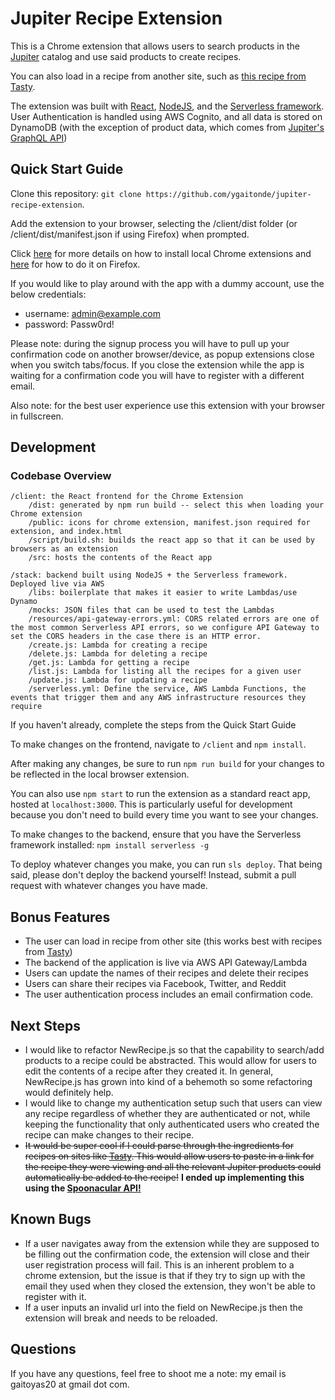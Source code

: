 # Jupiter Recipe Extension

This is a Chrome extension that allows users to search products in the [Jupiter](jupiter.co) catalog and use said products to create recipes.

You can also load in a recipe from another site, such as [this recipe from Tasty](https://tasty.co/recipe/garlic-parmesan-chicken-poppers).

The extension was built with [React](https://reactjs.org/), [NodeJS](https://nodejs.org/en/), and the [Serverless framework](https://www.serverless.com/). User Authentication is handled using AWS Cognito, and all data is stored on DynamoDB (with the exception of product data, which comes from [Jupiter's GraphQL API](graphql.jupiter.co))

## Quick Start Guide

Clone this repository: `git clone https://github.com/ygaitonde/jupiter-recipe-extension`.

Add the extension to your browser, selecting the /client/dist folder (or /client/dist/manifest.json if using Firefox) when prompted.

Click [here](https://webkul.com/blog/how-to-install-the-unpacked-extension-in-chrome/) for more details on how to install local Chrome extensions and [here](https://extensionworkshop.com/documentation/develop/temporary-installation-in-firefox/) for how to do it on Firefox.

If you would like to play around with the app with a dummy account, use the below credentials:

- username: admin@example.com
- password: Passw0rd!

Please note: during the signup process you will have to pull up your confirmation code on another browser/device, as popup extensions close when you switch tabs/focus. If you close the extension while the app is waiting for a confirmation code you will have to register with a different email.

Also note: for the best user experience use this extension with your browser in fullscreen.

## Development

### Codebase Overview

```text
/client: the React frontend for the Chrome Extension
	/dist: generated by npm run build -- select this when loading your Chrome extension
	/public: icons for chrome extension, manifest.json required for extension, and index.html
	/script/build.sh: builds the react app so that it can be used by browsers as an extension
	/src: hosts the contents of the React app
    
/stack: backend built using NodeJS + the Serverless framework. Deployed live via AWS
	/libs: boilerplate that makes it easier to write Lambdas/use Dynamo
	/mocks: JSON files that can be used to test the Lambdas
	/resources/api-gateway-errors.yml: CORS related errors are one of the most common Serverless API errors, so we configure API Gateway to set the CORS headers in the case there is an HTTP error.
	/create.js: Lambda for creating a recipe
	/delete.js: Lambda for deleting a recipe
	/get.js: Lambda for getting a recipe
	/list.js: Lambda for listing all the recipes for a given user
	/update.js: Lambda for updating a recipe
	/serverless.yml: Define the service, AWS Lambda Functions, the events that trigger them and any AWS infrastructure resources they require
```

If you haven't already, complete the steps from the Quick Start Guide

To make changes on the frontend, navigate to `/client` and `npm install`.

After making any changes, be sure to run `npm run build` for your changes to be reflected in the local browser extension.

You can also use `npm start` to run the extension as a standard react app, hosted at `localhost:3000`. This is particularly useful for development because you don't need to build every time you want to see your changes.

To make changes to the backend, ensure that you have the Serverless framework installed: `npm install serverless -g`

To deploy whatever changes you make, you can run `sls deploy`. That being said, please don't deploy the backend yourself! Instead, submit a pull request with whatever changes you have made.

## Bonus Features

- The user can load in recipe from other site (this works best with recipes from [Tasty](https://tasty.co))
- The backend of the application is live via AWS API Gateway/Lambda
- Users can update the names of their recipes and delete their recipes
- Users can share their recipes via Facebook, Twitter, and Reddit
- The user authentication process includes an email confirmation code.

## Next Steps

- I would like to refactor NewRecipe.js so that the capability to search/add products to a recipe could be abstracted. This would allow for users to edit the contents of a recipe after they created it. In general, NewRecipe.js has grown into kind of a behemoth so some refactoring would definitely help.
- I would like to change my authentication setup such that users can view any recipe regardless of whether they are authenticated or not, while keeping the functionality that only authenticated users who created the recipe can make changes to their recipe.
- ~~It would be super cool if I could  parse through the ingredients for recipes on sites like [Tasty](tasty.co). This would allow users to paste in a link for the recipe they were viewing and all the relevant Jupiter products could automatically be added to the recipe!~~ **I ended up implementing this using the [Spoonacular API!](https://spoonacular.com/food-api)**

## Known Bugs

- If a user navigates away from the extension while they are supposed to be filling out the confirmation code, the extension will close and their user registration process will fail. This is an inherent problem to a chrome extension, but the issue is that if they try to sign up with the email they used when they closed the extension, they won't be able to register with it.
- If a user inputs an invalid url into the field on NewRecipe.js then the extension will break and needs to be reloaded.

## Questions

If you have any questions, feel free to shoot me a note: my email is gaitoyas20 at gmail dot com.
